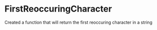 # FirstReoccuringCharacter

Created a function that will return the first reoccuring character in a string
